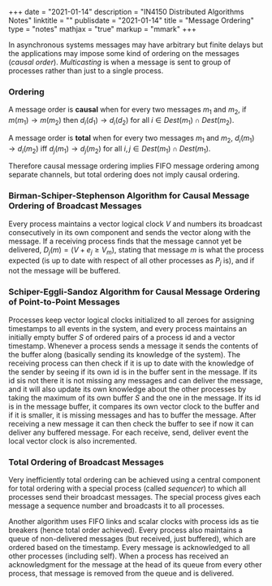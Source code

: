 +++
date = "2021-01-14"
description = "IN4150 Distributed Algorithms Notes"
linktitle = ""
publisdate = "2021-01-14"
title = "Message Ordering"
type = "notes"
mathjax = "true"
markup = "mmark"
+++

In asynchronous systems messages may have arbitrary but finite delays but the applications may impose some kind of ordering on the messages (_causal order_). _Multicasting_ is when a message is sent to group of processes rather than just to a single process.

### Ordering

A message order is **causal** when for every two messages $m_1$ and $m_2$, if $m(m_1)\rightarrow m(m_2)$ then $d_i(d_1)\rightarrow d_i(d_2)$ for all $i\in Dest(m_1)\cap Dest(m_2)$.

A message order is **total** when for every two messages $m_1$ and $m_2$, $d_i(m_1)\rightarrow d_i(m_2)$ iff $d_j(m_1)\rightarrow d_j(m_2)$ for all $i,j \in Dest(m_1) \cap Dest(m_1)$.

Therefore causal message ordering implies FIFO message ordering among separate channels, but total ordering does not imply causal ordering.

### Birman-Schiper-Stephenson Algorithm for Causal Message Ordering of Broadcast Messages

Every process maintains a vector logical clock $V$ and numbers its broadcast consecutively in its own component and sends the vector along with the message. If a receiving process finds that the message cannot yet be delivered, $D_j(m)=(V+e_j\ge V_m)$, stating that message $m$ is what the process expected (is up to date with respect of all other processes as $P_j$ is), and if not the message will be buffered.

### Schiper-Eggli-Sandoz Algorithm for Causal Message Ordering of Point-to-Point Messages

Processes keep vector logical clocks initialized to all zeroes for assigning timestamps to all events in the system, and every process maintains an initially empty buffer $S$ of ordered pairs of a process id and a vector timestamp. Whenever a process sends a message it sends the contents of the buffer along (basically sending its knowledge of the system). The receiving process can then check if it is up to date with the knowledge of the sender by seeing if its own id is in the buffer sent in the message. If its id sis not there it is not missing any messages and can deliver the message, and it will also update its own knowledge about the other processes by taking the maximum of its own buffer $S$ and the one in the message. If its id is in the message buffer, it compares its own vector clock to the buffer and if it is smaller, it is missing messages and has to buffer the message. After receiving a new message it can then check the buffer to see if now it can deliver any buffered message. For each receive, send, deliver event the local vector clock is also incremented.

### Total Ordering of Broadcast Messages

Very inefficiently total ordering can be achieved using a central component for total ordering with a special process (called _sequencer_) to which all processes send their broadcast messages. The special process gives each message a sequence number and broadcasts it to all processes.

Another algorithm uses FIFO links and scalar clocks with process ids as tie breakers (hence total order achieved). Every process also maintains a queue of non-delivered messages (but received, just buffered), which are ordered based on the timestamp. Every message is acknowledged to all other processes (including self). When a process has received an acknowledgment for the message at the head of its queue from every other process, that message is removed from the queue and is delivered.
